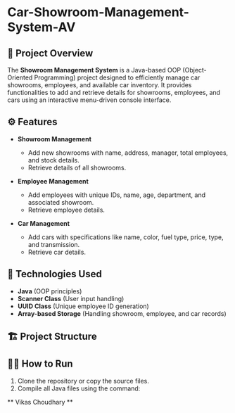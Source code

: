 # Car-Showroom-Management-System-AV

## 📌 Project Overview
The **Showroom Management System** is a Java-based OOP (Object-Oriented Programming) project designed to efficiently manage car showrooms, employees, and available car inventory. It provides functionalities to add and retrieve details for showrooms, employees, and cars using an interactive menu-driven console interface.

## ⚙️ Features
- **Showroom Management**  
  - Add new showrooms with name, address, manager, total employees, and stock details.  
  - Retrieve details of all showrooms.  

- **Employee Management**  
  - Add employees with unique IDs, name, age, department, and associated showroom.  
  - Retrieve employee details.  

- **Car Management**  
  - Add cars with specifications like name, color, fuel type, price, type, and transmission.  
  - Retrieve car details.  

## 📌 Technologies Used
- **Java** (OOP principles)
- **Scanner Class** (User input handling)
- **UUID Class** (Unique employee ID generation)
- **Array-based Storage** (Handling showroom, employee, and car records)

## 🏗️ Project Structure


## 🏃‍♂️ How to Run
1. Clone the repository or copy the source files.  
2. Compile all Java files using the command:  

** Vikas Choudhary **

